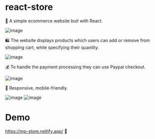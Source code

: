# react-store

🛒 A simple ecommerce website buit with React.

![image](https://user-images.githubusercontent.com/77109037/138823929-ef2b4289-f5ca-41b0-a71f-565c1466648b.png)

🛍 The website displays products which users can add or remove from shopping cart, while specifying their quantity. 

![image](https://user-images.githubusercontent.com/77109037/138824026-fed8b4ef-c234-4754-a9d6-71515a8eba11.png)

💰 To handle the payment processing they can use Paypal checkout.

![image](https://user-images.githubusercontent.com/77109037/138824051-524ae8ae-e875-4f33-b2c1-a8bfc5d6759c.png)

📳 Responsive, mobile-friendly.

![image](https://user-images.githubusercontent.com/77109037/138824180-80d4190f-c7b2-4d4e-8bc1-f1a50deaf363.png)
![image](https://user-images.githubusercontent.com/77109037/138824247-ef648d44-2fc6-4bf7-96b4-4f281b041b3b.png)


# Demo

https://mp-store.netlify.app/ 🙂
